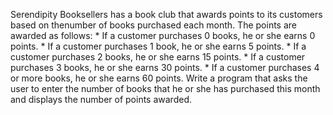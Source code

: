 Serendipity Booksellers has a book club that awards points to its customers based on thenumber of books purchased each month. The points are awarded as follows:
    * If a customer purchases 0 books, he or she earns 0 points.
    * If a customer purchases 1 book, he or she earns 5 points.
    * If a customer purchases 2 books, he or she earns 15 points.
    * If a customer purchases 3 books, he or she earns 30 points.
    * If a customer purchases 4 or more books, he or she earns 60 points.
Write a program that asks the user to enter the number of books that he or she has purchased this month and displays the number of points awarded.
